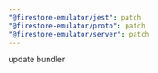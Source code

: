 ```yaml
---
"@firestore-emulator/jest": patch
"@firestore-emulator/proto": patch
"@firestore-emulator/server": patch
---
```


update bundler
